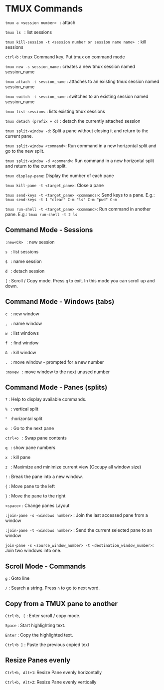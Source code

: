 # TMUX Commands #

`tmux a <session number> ` : attach  

`tmux ls ` : list sessions

`tmux kill-session -t <session number or session name name> ` : kill sessions

`ctrl+b` : tmux Command key. Put tmux on command mode

`tmux new -s session_name` : creates a new tmux session named session_name

`tmux attach -t session_name` : attaches to an existing tmux session named session_name

`tmux switch -t session_name` : switches to an existing session named session_name

`tmux list-sessions` : lists existing tmux sessions

`tmux detach (prefix + d)` : detach the currently attached session

`tmux split-window -d`: Split a pane without closing it and return to the current pane.

`tmux split-window <command>`: Run command in a new horizontal split and go to the new split.

`tmux split-window -d <command>`: Run command in a new horizontal split and return to the current split.

`tmux display-pane`: Display the number of each pane

`tmux kill-pane -t <target_pane>`: Close a pane

`tmux send-keys -t <target_pane> <commands>`: Send keys to a pane. E.g.: `tmux send-keys -t 1 "clear" C-m "ls" C-m "pwd" C-m`

`tmux run-shell -t <target_pane> <command>`: Run command in another pane. E.g.: `tmux run-shell -t 2 ls`

## Command Mode - Sessions ##

`:new<CR> ` : new session

`s ` : list sessions

`$ ` : name session

`d ` : detach session

`[` : Scroll / Copy mode. Press `q` to exit. In this mode you can scroll up and down.

## Command Mode - Windows (tabs) ##

`c ` : new window

`, ` : name window

`w ` : list windows

`f ` : find window

`& ` : kill window

`. ` : move window - prompted for a new number

`:movew ` : move window to the next unused number

## Command Mode - Panes (splits) ##

`?` : Help to display available commands.

`% ` : vertical split

`" ` :horizontal split

`o ` : Go to the next pane

`ctrl+o ` : Swap pane contents

`q ` : show pane numbers

`x ` : kill pane

`z ` : Maximize and minimize current view (Occupy all window size)

`!` : Break the pane into a new window.

`{` : Move pane to the left

`}` : Move the pane to the right

`<space>` : Change panes Layout

`:join-pane -s <windows number>` : Join the last accessed pane from a window

`:join-pane -t <windows number>` : Send the current selected pane to an window

`join-pane -s <source_window_number> -t <destination_window_number>`: Join two windows into one.

## Scroll Mode - Commands ##

`g` : Goto line

`/` : Search a string. Press `n` to go to next word.

## Copy from a TMUX pane to another ##


`Ctrl+b, [` : Enter scroll / copy mode.

`Space` : Start highlighting text.

`Enter` : Copy the highlighted text.

`Ctrl+b ]` : Paste the previous copied text

## Resize Panes evenly

`Ctrl+b, Alt+1`: Resize Pane evenly horizontally

`Ctrl+b, Alt+2`: Resize Pane evenly vertically

